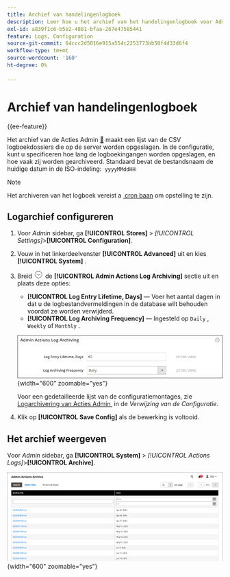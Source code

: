```yaml
---
title: Archief van handelingenlogboek
description: Leer hoe u het archief van het handelingenlogboek voor Admin configureert en bekijkt.
exl-id: a839f1c6-b5e2-4881-bfaa-267e47585441
feature: Logs, Configuration
source-git-commit: 64ccc2d5016e915a554c2253773bb50f4d33d6f4
workflow-type: tm+mt
source-wordcount: '160'
ht-degree: 0%

---
```


# Archief van handelingenlogboek

{{ee-feature}}

Het archief van de Acties Admin [&#128279;](action-log.md) maakt een lijst van de CSV logboekdossiers die op de server worden opgeslagen. In de configuratie, kunt u specificeren hoe lang de logboekingangen worden opgeslagen, en hoe vaak zij worden gearchiveerd. Standaard bevat de bestandsnaam de huidige datum in de ISO-indeling:  `yyyyMMddHH`

>[!NOTE]
>
>Het archiveren van het logboek vereist a [&#x200B; cron baan &#x200B;](cron.md) om opstelling te zijn.

## Logarchief configureren

1. Voor _Admin_ sidebar, ga **[!UICONTROL Stores]** > _[!UICONTROL Settings]_>**[!UICONTROL Configuration]**.

1. Vouw in het linkerdeelvenster **[!UICONTROL Advanced]** uit en kies **[!UICONTROL System]** .

1. Breid ![&#x200B; selecteur van de Uitbreiding &#x200B;](../assets/icon-display-expand.png) de **[!UICONTROL Admin Actions Log Archiving]** sectie uit en plaats deze opties:

   - **[!UICONTROL Log Entry Lifetime, Days]** — Voer het aantal dagen in dat u de logbestandvermeldingen in de database wilt behouden voordat ze worden verwijderd.
   - **[!UICONTROL Log Archiving Frequency]** — Ingesteld op `Daily` , `Weekly` of `Monthly` .

   ![&#x200B; Geavanceerde configuratie - het archiveren van het admin actielogboek &#x200B;](../configuration-reference/advanced/assets/system-admin-actions-log-archiving.png){width="600" zoomable="yes"}

   Voor een gedetailleerde lijst van de configuratiemontages, zie [&#x200B; Logarchivering van Acties Admin &#x200B;](../configuration-reference/advanced/system.md) in de _Verwijzing van de Configuratie_.

1. Klik op **[!UICONTROL Save Config]** als de bewerking is voltooid.

## Het archief weergeven

Voor _Admin_ sidebar, ga **[!UICONTROL System]** > _[!UICONTROL Actions Logs]_>**[!UICONTROL Archive]**.

![&#x200B; archief van het Logboek van de Actie &#x200B;](./assets/action-log-archive.png){width="600" zoomable="yes"}
